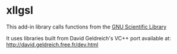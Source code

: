 # xllgsl

This add-in library calls functions from the [GNU Scientific Library](http://www.gnu.org/software/gsl/)

It uses libraries built from David Geldreich's VC++ port available at: http://david.geldreich.free.fr/dev.html

